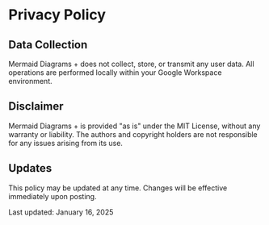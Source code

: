 # Privacy Policy

## Data Collection

Mermaid Diagrams + does not collect, store, or transmit any user data. All operations are performed locally within your
Google Workspace environment.

## Disclaimer

Mermaid Diagrams + is provided "as is" under the MIT License, without any warranty or liability. The authors and
copyright holders are not responsible for any issues arising from its use.

## Updates

This policy may be updated at any time. Changes will be effective immediately upon posting.

Last updated: January 16, 2025